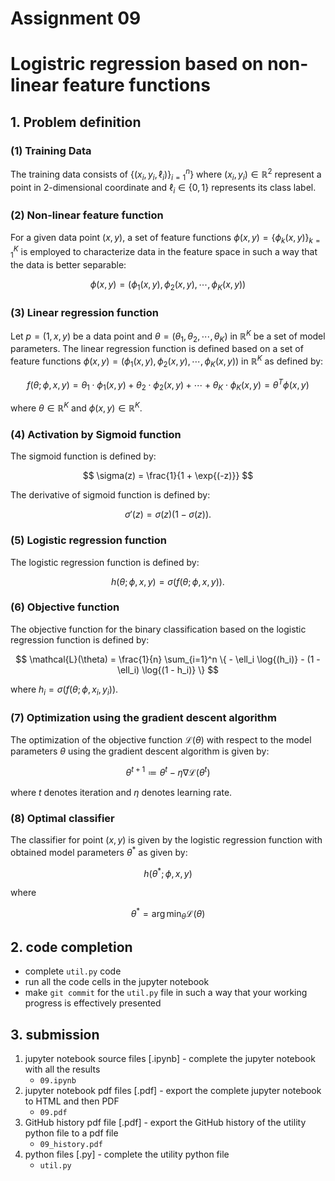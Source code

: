 # Assignment 09

# Logistric regression based on non-linear feature functions

## 1. Problem definition

### (1) Training Data

The training data consists of $\{(x_i, y_i, \ell_i)\}_{i=1}^n\}$ where $(x_i, y_i) \in \mathbb{R}^2$ represent a point in 2-dimensional coordinate and $\ell_i \in \{0, 1\}$ represents its class label.

### (2) Non-linear feature function

For a given data point $(x, y)$, a set of feature functions $\phi(x, y) = \{ \phi_k(x, y) \}_{k=1}^K$ is employed to characterize data in the feature space in such a way that the data is better separable:

$$
\phi(x, y) = (\phi_1(x, y), \phi_2(x, y), \cdots, \phi_K(x, y))
$$

### (3) Linear regression function

Let $p = (1, x, y)$ be a data point and $\theta = (\theta_1, \theta_2, \cdots, \theta_K)$ in $\mathbb{R}^K$ be a set of model parameters. The linear regression function is defined based on a set of feature functions $\phi(x, y) = (\phi_1(x, y), \phi_2(x, y), \cdots, \phi_K(x, y))$ in $\mathbb{R}^K$ as defined by:

$$
f(\theta; \phi, x, y) = \theta_1 \cdot \phi_1(x, y) + \theta_2 \cdot \phi_2(x, y) + \cdots + \theta_K \cdot \phi_K(x, y) = \theta^{T} \phi(x, y)
$$

where $\theta \in \mathbb{R}^K$ and $\phi(x, y) \in \mathbb{R}^K$.

### (4) Activation by Sigmoid function

The sigmoid function is defined by:

$$
\sigma(z) = \frac{1}{1 + \exp{(-z)}}
$$

The derivative of sigmoid function is defined by:

$$
\sigma'(z) = \sigma(z) (1 - \sigma(z)).
$$

### (5) Logistic regression function

The logistic regression function is defined by:

$$
h(\theta; \phi, x, y) = \sigma(f(\theta; \phi, x, y)).
$$

### (6) Objective function

The objective function for the binary classification based on the logistic regression function is defined by:

$$
\mathcal{L}(\theta) = \frac{1}{n} \sum_{i=1}^n \{ - \ell_i \log{(h_i)} - (1 - \ell_i) \log{(1 - h_i)} \}
$$

where $h_i = \sigma(f(\theta; \phi, x_i, y_i))$.

### (7) Optimization using the gradient descent algorithm

The optimization of the objective function $\mathcal{L}(\theta)$ with respect to the model parameters $\theta$ using the gradient descent algorithm is given by:

$$
\theta^{t+1} \coloneqq \theta^{t} - \eta \nabla \mathcal{L}(\theta^t)  
$$

where $t$ denotes iteration and $\eta$ denotes learning rate.

### (8) Optimal classifier

The classifier for point $(x, y)$ is given by the logistic regression function with obtained model parameters $\theta^*$ as given by:

$$
h(\theta^*; \phi, x, y)
$$

where

$$
\theta^* = \arg\min_\theta \mathcal{L}(\theta)
$$

## 2. code completion

- complete `util.py` code
- run all the code cells in the jupyter notebook
- make `git commit` for the `util.py` file in such a way that your working progress is effectively presented

## 3. submission

1. jupyter notebook source files [.ipynb] - complete the jupyter notebook with all the results
   - `09.ipynb`
2. jupyter notebook pdf files [.pdf] - export the complete jupyter notebook to HTML and then PDF
   - `09.pdf`
3. GitHub history pdf file [.pdf] - export the GitHub history of the utility python file to a pdf file
   - `09_history.pdf`
4. python files [.py] - complete the utility python file
   - `util.py`
